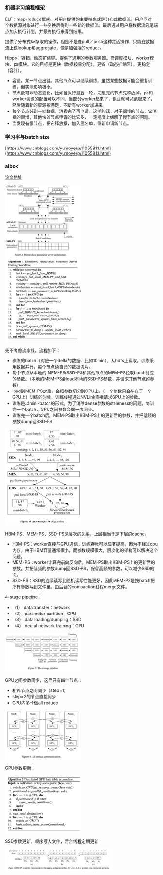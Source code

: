 
### 机器学习编程框架

ELF：map-reduce框架。对用户提供的主要抽象就是分布式数据流。用户同对一个数据源对象进行一些变换后得到一些新的数据流。最后通过用户将数据流的尾端点加入执行计划。并最终执行来得到结果。

提供了分布式kv存取的操作，但是不是像pull／push这种灵活操作，只能在数据流上做lookup和aggregate，像是加强版的reduce。

Hippo：容错、动态扩缩容。提供了通用的参数服务器。有调度模块、worker模块、ps模块。它的目标是更快（数据按需分配），更省（动态扩缩容），更稳定（容错）。
 - 容错，某一节点出错。其他节点可以继续训练。虽然某些数据可能会重复训练，但实测影响极小。
 - 节点数可以动态变化，比如当执行最后一轮，先跑完的节点先释放掉，ps和worker资源的配置可以不同。当部分worker起来了，作业就可以跑起来了，然后随着新的资源被满足，不断有worker加进来。
 - 每个节点分到一批数据，消费完了再申请。这样的话，对于很慢的节点，它消费的很慢，其他快的节点申请的比它多，一定程度上缓解了慢节点的问题。
 - 当发现有慢节点，把它释放掉，加入黑名单，重新申请新节点。


### 学习率与batch size

[https://www.cnblogs.com/yumoye/p/11055813.html](https://www.cnblogs.com/yumoye/p/11055813.html)


### aibox

[论文地址](https://xujiaqi.org/docs/learn_gpu/paddlebox-Paper.pdf)


<img src="./images/1.png" width="50%" height="50%">

<img src="./images/2.png" width="50%" height="50%">

先不考虑流水线，流程如下：
 - 训练的batch（对应一个delta的数据，比如10min），从hdfs上读取。训练采用数据并行，每个节点读自己的数据切片。
 - 每个节点从本地的 MEM-PS/SSD-PS和其他节点的MEM-PS拉取batch对应的参数。（本地的MEM-PS会load本地的SSD-PS参数，并请求其他节点的参数）
 - load到MEM-PS之后，会把参数切分到GPU上。（一个参数只会存在于一个GPU上）训练的时候，训练线程通过NVLink直接请求GPU上的参数。
 - 训练是以mini-batch的形式。为了消除dense参数的staleness的问题，每训完一个batch，GPU之间参数会做一次同步。
 - 训练完一个batch后，MEM-PS取出HBM-PS上的更新后的参数，并把低频的参数dump回SSD-PS
 
<img src="./images/4.png" width="50%" height="50%"> 

HBM-PS、MEM-PS、SSD-PS是层次的关系，上层相当于是下层的cache。
 - HBM-PS：worker直接与GPU通信，训练吞吐可以显著提高，因为不经过cpu内存。由于HBM容量通常很小，而参数规模很大，层次化的架构可以解决这个问题。
 - MEM-PS：worker计算完前向反向后，MEM-PS取出HBM-PS上的更新后的参数，并把低频的参数dump回SSD-PS，保留高频的参数，可以减少SSD的IO。
 - SSD-PS：SSD的连续读写比随机读写性能更好，因此MEM-PS是按batch把所有参数写到文件里。由后台的compaction线程merge文件。
 
4-stage pipeline：
 - （1） data transfer：network
 - （2） parameter partition：CPU
 - （3） data loading/dumping：SSD
 - （4） neural network training：GPU
 
<img src="./images/5.png" width="50%" height="50%"> 

GPU之间参数同步，这里只有四个节点：
 - 相邻节点之间同步（step=1）
 - step=2的节点直接同步
 - GPU内多卡做all reduce

<img src="./images/3.png" width="50%" height="50%">


GPU参数更新：

<img src="./images/6.png" width="50%" height="50%">

SSD参数更新，顺序写入文件，后台线程定期更新

<img src="./images/7.png" width="70%" height="70%">
